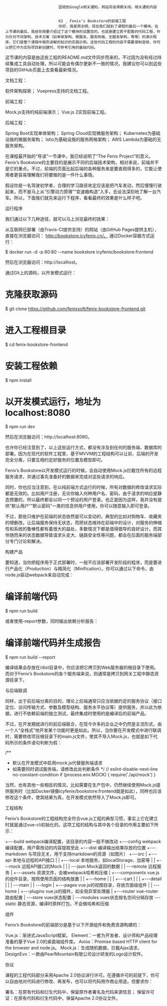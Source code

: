 
                            
                            因收到Google相关通知，网站将会择期关闭。相关通知内容
                            
                            
                            62 _ Fenix's Bookstore的前端工程
                            你好，我是周志明，现在我们就到了课程的最后一个模块。在上节课的最后，我给你简要介绍过了这个模块的设置目的，也就是建立若干配套的代码工程，作为针对不同架构、技术方案（如单体架构、微服务、服务网格、无服务架构，等等）的演示程序。它们是整个课程中我所讲解的知识的实践示例。这些代码工程的内容不需要录制音频，你可以把它作为实际项目新创建时，可参考引用的基础代码。

这节课的内容是由这些工程的README.md文件同步而来的，不过因为没有经过持续集成工具自动处理，所以可能会有偶尔更新不一致的情况，我建议你可以到这些项目的GitHub页面上去查看最新情况。


文档工程：


软件架构探索；
Vuepress支持的文档工程。


前端工程：


Mock.js支持的纯前端演示；
Vue.js 2实现前端工程。


后端工程：


Spring Boot实现单体架构；
Spring Cloud实现微服务架构；
Kubernetes为基础设施的微服务架构；
Istio为基础设施的服务网格架构；
AWS Lambda为基础的无服务架构。



在课程最开始的“导读”一节课中，我已经说明了“The Fenix Project”的意义。Fenix’s Bookstore的主要目的是展示不同的后端技术架构，相对来说，前端并不是它的重点。不过，前端的页面比起后端的各种服务来是要直观得多的，它能让使用者更容易理解我们将要做的是一件什么事情。

假设你是一名驾驶初学者，合理的学习路径肯定应该是把汽车发动，然后慢慢行驶起来，而不是马上从“引擎动力原理”“变速箱构造”入手，去设法深刻地了解一台汽车。所以，下面我们就先来运行下程序，看看最终的效果是什么样子吧。

运行程序

我们通过以下几种途径，就可以马上浏览最终的效果：


从互联网已部署（由Travis-CI提供支持）的网站（由GitHub Pages提供主机），直接在浏览器访问： http://bookstore.icyfenix.cn/。
通过Docker容器方式运行：


$ docker run -d -p 80:80 --name bookstore icyfenix/bookstore:frontend


然后在浏览器访问：http://localhost。


通过Git上的源码，以开发模式运行：


# 克隆获取源码
 $ git clone https://github.com/fenixsoft/fenix-bookstore-frontend.git
 
 # 进入工程根目录
 $ cd fenix-bookstore-frontend
 
 # 安装工程依赖
 $ npm install
 
 # 以开发模式运行，地址为localhost:8080
 $ npm run dev


然后在浏览器访问：http://localhost:8080。



也许你已经注意到了，以上这些运行方式，都没有涉及到任何的服务端、数据库的部署。因为在现代的软件工程里，基于MVVM的工程结构可以让前、后端的开发完全分离，只要互相约定好服务的位置及模型即可。

Fenix’s Bookstore以开发模式运行的时候，会自动使用Mock.js拦截住所有的远程服务请求，并通过事先准备好的数据来完成对这些请求的响应。

同时，你也应当注意到，在以纯前端方式运行的时候，所有对数据的修改请求实际都是无效的。比如用户注册，无论你输入何种用户名、密码，由于请求的响应是静态预置的，所以最终都会以同一个预设的用户登录。也正是因为这样，我并没有提供“默认用户”“默认密码”一类的信息供用户使用，你可以随意输入即可登录。

不过，那些只维护在前端的状态依然是可以变动的，典型的比如对购物车、收藏夹的增删改。让后端服务保持无状态，而把状态维持在前端中的设计，对服务的伸缩性和系统的鲁棒性都有着很大的益处，多数情况下都是值得倡导的良好设计。而其伴随而来的状态数据导致请求头变大、链路安全性等问题，都会在后面的服务端部分专门讨论和解决。

构建产品

要知道，当你把程序用于正式部署时，一般不应该部署开发阶段的程序，而是要进行产品化（Production）与精简化（Minification）。你可以通过以下命令，由node.js驱动webpack来自动完成：

# 编译前端代码
$ npm run build


或者使用–report参数，同时输出依赖分析报告：

# 编译前端代码并生成报告
$ npm run build --report


编译结果会存放在/dist目录中，你应该把它拷贝到Web服务器的根目录下使用。而对于Fenix’s Bookstore的各个服务端来说，则通常是拷贝到网关工程中静态资源目录下。

与后端联调

同样，出于前后端分离的目的，理论上后端通常只应当依据约定的服务协议（接口定位、访问传输方式、参数及模型结构、服务水平协议等）提供服务，并以此为依据，进行不依赖前端的独立测试，最终集成时使用的是编译后的前端产品。

不过，在开发期就进行的前后端联合，在现今许多的企业之中仍然是主流形式，由一个人“全栈式”地开发某个功能时更是如此。所以，当你要在开发模式中进行联调时，需要修改项目根目录下的main.js文件，使其不导入Mock.js，也就是如下代码所示的条件语句判断为假：

/**
 * 默认在开发模式中启用mock.js代替服务端请求
 * 如需要同时调试服务端，请修改此处判断条件
 */
// eslint-disable-next-line no-constant-condition
if (process.env.MOCK) {
  require('./api/mock')
}


当然，也有其他一些相反的情况，比如需要在生产包中，仍然继续使用Mock.js提供服务时（比如Docker镜像icyfenix/bookstore:frontend就是如此），同样也应该修改这个条件，使其结果为真，在开发模式依然导入了Mock.js即可。

工程结构

Fenix’s Bookstore的工程结构完全符合vue.js工程的典型习惯，事实上它在建立时就是通过vue-cli初始化的。这项工程的结构与其中各个目录的作用主要如下所示：

+---build                           webpack编译配置，该目录的内容一般不做改动
+---config                          webpack编译配置，用户需改动的内容提取至此
+---dist                            编译输出结果存放的位置
+---markdown                        与项目无关，用于支持markdown的资源（如图片）
+---src
|   +---api                         本地与远程的API接口
|   |   +---local                   本地服务，如localStorage、加密等
|   |   +---mock                    远程API接口的Mock
|   |   |   \---json                Mock返回的数据
|   |   \---remote                  远程服务
|   +---assets                      资源文件，会被webpack哈希和压缩
|   +---components                  vue.js的组件目录，按照使用页面的结构放置
|   |   +---home
|   |   |   +---cart
|   |   |   +---detail
|   |   |   \---main
|   |   \---login
|   +---pages                       vue.js的视图目录，存放页面级组件
|   |   \---home
|   +---plugins                     vue.js的插件，如全局异常处理器
|   +---router                      vue-router路由配置
|   \---store                       vuex状态配置
|       \---modules                 vuex状态按名空间分隔存放
\---static                          静态资源，编译时原样打包，不会做哈希和压缩


组件

Fenix’s Bookstore的前端部分是基于以下开源组件和免费资源构建的：


Vue.js：渐进式JavaScript框架。
Element：一套为开发者、设计师和产品经理准备的基于Vue 2.0的桌面端组件库。
Axios：Promise based HTTP client for the browser and node.js。
Mock.js：生成随机数据，拦截Ajax请求。
DesignEvo：一款由PearlMountain有限公司设计研发的Logo设计软件。


协议

课程的工程代码部分采用Apache 2.0协议进行许可。在遵循许可的前提下，你可以自由地对代码进行修改、再发布，也可以将代码用作商业用途。但要求你：


署名：在原有代码和衍生代码中，保留原作者署名及代码来源信息；
保留许可证：在原有代码和衍生代码中，保留Apache 2.0协议文件。


                        
                        
                            